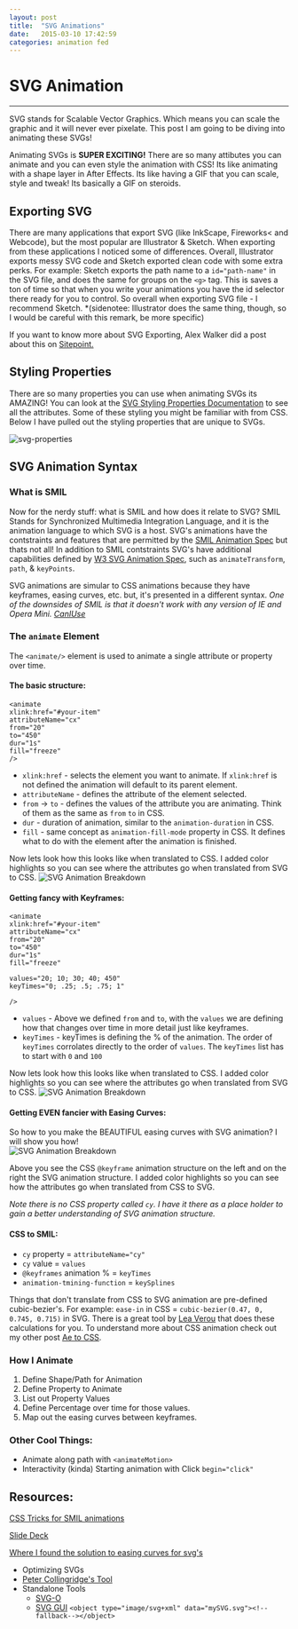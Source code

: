 ```yaml
---
layout: post
title:  "SVG Animations"
date:   2015-03-10 17:42:59
categories: animation fed
---
```


# SVG Animation
---

SVG stands for Scalable Vector Graphics. Which means you can scale the graphic and it will never ever pixelate. This post I am going to be diving into animating these SVGs!

Animating SVGs is **SUPER EXCITING!** There are so many attibutes you can animate and you can even style the animation with CSS! Its like animating with a shape layer in After Effects. Its like having a GIF that you can scale, style and tweak!
Its basically a GIF on steroids.


## Exporting SVG

There are many applications that export SVG (like InkScape, Fireworks< and Webcode), but the most popular are Illustrator & Sketch. When exporting from these applications I noticed some of differences. Overall, Illustrator exports messy SVG code and Sketch exported clean code with some extra perks. For example: Sketch exports the path name to a `id="path-name"` in the SVG file, and does the same for groups on the `<g>` tag. This is saves a ton of time so that when you write your animations you have the id selector there ready for you to control. So overall when exporting SVG file - I recommend Sketch. *(sidenotee: Illustrator does the same thing, though, so I would be careful with this remark, be more specific)

If you want to know more about SVG Exporting, Alex Walker did a post about this on [Sitepoint.](http://www.sitepoint.com/designers-guide-working-with-svg/)


## Styling Properties

There are so many properties you can use when animating SVGs its AMAZING! You can look at the [SVG Styling Properties Documentation](http://www.w3.org/TR/SVG2/styling.html#SVGStylingProperties) to see all the attributes. Some of these styling you might be familiar with from CSS. Below I have pulled out the styling properties that are unique to SVGs.

![svg-properties](../../images/posts/svg-animation/svg-properties.png)


## SVG Animation Syntax

### What is SMIL

Now for the nerdy stuff: what is SMIL and how does it relate to SVG? SMIL Stands for Synchronized Multimedia Integration Language, and it is the animation language to which SVG is a host. SVG's animations have the contstraints and features that are permitted by the [SMIL Animation Spec](http://www.w3.org/TR/2001/REC-smil-animation-20010904/) but thats not all! In addition to SMIL contstraints SVG's have additional capabilities defined by [W3 SVG Animation Spec](http://www.w3.org/TR/SVG/animate.html), such as `animateTransform`, `path`, & `keyPoints`.

SVG animations are simular to CSS animations because they have keyframes, easing curves, etc. but, it's presented in a different syntax. *One of the downsides of SMIL is that it doesn't work with any version of IE and Opera Mini. [CanIUse](http://caniuse.com/#feat=svg-smil)*

### The `animate` Element

The `<animate/>` element is used to animate a single attribute or property over time. 

#### The basic structure:

	<animate
	xlink:href="#your-item"
	attributeName="cx"
	from="20"
	to="450"
	dur="1s"
	fill="freeze"
	/>
	
* `xlink:href` - selects the element you want to animate. If `xlink:href` is not defined the animation will default to its parent element.
* `attributeName` - defines the attribute of the element selected.
* `from` -> `to` - defines the values of the attribute you are animating. Think of them as the same as `from` `to` in CSS.
* `dur` - duration of animation, similar to the `animation-duration` in CSS.
* `fill` - same concept as `animation-fill-mode` property in CSS. It defines what to do with the element after the animation is finished.

Now lets look how this looks like when translated to CSS. I added color highlights so you can see where the attributes go when translated from SVG to CSS.
![SVG Animation Breakdown](../../images/posts/svg-animation/svg-ani-04.png)

#### Getting fancy with Keyframes:

	<animate
	xlink:href="#your-item"
	attributeName="cx"
	from="20"
	to="450"
	dur="1s"
	fill="freeze"
	
	values="20; 10; 30; 40; 450"
	keyTimes="0; .25; .5; .75; 1"
	
	/>

* `values` - Above we defined `from` and `to`, with the `values` we are defining how that changes over time in more detail just like keyframes.
* `keyTimes` - keyTimes is defining the % of the animation. The order of `keyTimes` corrolates directly to the order of `values`. The `keyTimes` list has to start with `0` and `100`

Now lets look how this looks like when translated to CSS. I added color highlights so you can see where the attributes go when translated from SVG to CSS.
![SVG Animation Breakdown](../../images/posts/svg-animation/svg-ani-05.png)


#### Getting EVEN fancier with Easing Curves:

So how to you make the BEAUTIFUL easing curves with SVG animation? I will show you how! 		
![SVG Animation Breakdown](../../images/posts/svg-animation/svg-ani-03.png)

Above you see the CSS `@keyframe` animation structure on the left and on the right the SVG animation structure. I added color highlights so you can see how the attributes go when translated from CSS to SVG.

*Note there is no CSS property called `cy`. I have it there as a place holder to gain a better understanding of SVG animation structure.*

#### CSS to SMIL:
* `cy` property = `attributeName="cy"`
* `cy` value = `values`
* `@keyframes` animation % = `keyTimes`
* `animation-tmining-function` = `keySplines`


Things that don't translate from CSS to SVG animation are pre-defined cubic-bezier's. For example: `ease-in` in CSS = `cubic-bezier(0.47, 0, 0.745, 0.715)` in SVG. There is a great tool by [Lea Verou](http://cubic-bezier.com/#.17,.67,.83,.67) that does these calculations for you. To understand more about CSS animation check out my other post [Ae to CSS](https://medium.com/@ryan_brownhill/after-effects-to-css-79225c1d767e).


### How I Animate

1. Define Shape/Path for Animation
2. Define Property to Animate
3. List out Property Values
4. Define Percentage over time for those values.
5. Map out the easing curves between keyframes.

### Other Cool Things:

* Animate along path with `<animateMotion>`
* Interactivity (kinda) Starting animation with Click `begin="click"` 


## Resources:
		
[CSS Tricks for SMIL animations](https://css-tricks.com/guide-svg-animations-smil/)

[Slide Deck](http://slides.com/sarasoueidan/styling-animating-svgs-with-css#/10)

[Where I found the solution to easing curves for svg's](https://msdn.microsoft.com/en-us/library/ms533119%28v=vs.85%29.aspx)

* Optimizing SVGs
* [Peter Collingridge's Tool](http://petercollingridge.appspot.com/svg-editor)
* Standalone Tools
	* [SVG-O](https://github.com/svg/svgo) 
	* [SVG GUI](https://github.com/svg/svgo-gui)
	`<object type="image/svg+xml" data="mySVG.svg"><!--fallback--></object>`
			
